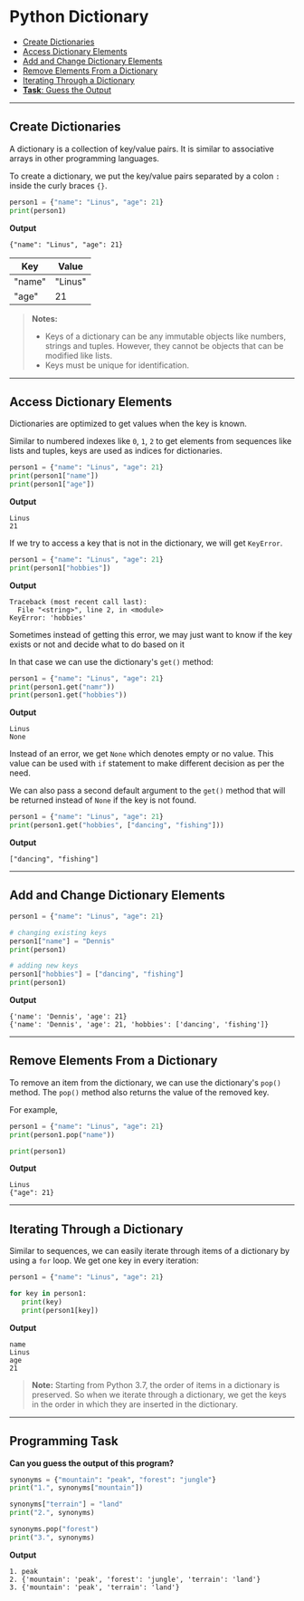 # Python Dictionary


- [Create Dictionaries](#create-dictionaries)
- [Access Dictionary Elements](#access-dictionary-elements)
- [Add and Change Dictionary Elements](#add-and-change-dictionary-elements)
- [Remove Elements From a Dictionary](#remove-elements-from-a-dictionary)
- [Iterating Through a Dictionary](#iterating-through-a-dictionary)
- [**Task**: Guess the Output](#programming-task)
---

## Create Dictionaries
A dictionary is a collection of key/value pairs. It is similar to associative arrays in other programming languages.

To create a dictionary, we put the key/value pairs separated by a colon `:` inside the curly braces `{}`.

```python
person1 = {"name": "Linus", "age": 21}
print(person1)
```

**Output**
```
{"name": "Linus", "age": 21}
```

|Key|Value|
|---|---|
|"name"|"Linus"|
|"age"|21|

>**Notes:**
>- Keys of a dictionary can be any immutable objects like numbers, strings and tuples. However, they cannot be objects that can be modified like lists.
>- Keys must be unique for identification.

---

## Access Dictionary Elements

Dictionaries are optimized to get values when the key is known.

Similar to numbered indexes like `0`, `1`, `2` to get elements from sequences like lists and tuples, keys are used as indices for dictionaries.

```python
person1 = {"name": "Linus", "age": 21}
print(person1["name"])
print(person1["age"])
```

**Output**

```
Linus
21
```

If we try to access a key that is not in the dictionary, we will get `KeyError`.

```python
person1 = {"name": "Linus", "age": 21}
print(person1["hobbies"])
```

**Output**
```
Traceback (most recent call last):
  File "<string>", line 2, in <module>
KeyError: 'hobbies'
```

Sometimes instead of getting this error, we may just want to know if the key exists or not and decide what to do based on it

In that case we can use the dictionary's `get()` method:

```python
person1 = {"name": "Linus", "age": 21}
print(person1.get("namr"))
print(person1.get("hobbies"))
```

**Output**
```
Linus
None
```

Instead of an error, we get `None` which denotes empty or no value. This value can be used with `if` statement to make different decision as per the need.

We can also pass a second default argument to the `get()` method that will be returned instead of `None` if the key is not found.

```python
person1 = {"name": "Linus", "age": 21}
print(person1.get("hobbies", ["dancing", "fishing"]))
```

**Output**
```
["dancing", "fishing"]
```

---

## Add and Change Dictionary Elements

```python
person1 = {"name": "Linus", "age": 21}

# changing existing keys
person1["name"] = "Dennis"
print(person1)

# adding new keys
person1["hobbies"] = ["dancing", "fishing"]
print(person1)
```

**Output**

```
{'name': 'Dennis', 'age': 21}
{'name': 'Dennis', 'age': 21, 'hobbies': ['dancing', 'fishing']}
```

---

## Remove Elements From a Dictionary

To remove an item from the dictionary, we can use the dictionary's `pop()` method. The `pop()` method also returns the value of the removed key.

For example,

```python
person1 = {"name": "Linus", "age": 21}
print(person1.pop("name"))

print(person1)
```

**Output**

```
Linus
{"age": 21}
```

---

## Iterating Through a Dictionary

Similar to sequences, we can easily iterate through items of a dictionary by using a `for` loop. We get one key in every iteration:

```python
person1 = {"name": "Linus", "age": 21}

for key in person1:
   print(key)
   print(person1[key])
```

**Output**

```
name
Linus
age
21
```

>**Note:** Starting from Python 3.7, the order of items in a dictionary is preserved. So when we iterate through a dictionary, we get the keys in the order in which they are inserted in the dictionary.

---

## Programming Task

**Can you guess the output of this program?**

```python
synonyms = {"mountain": "peak", "forest": "jungle"}
print("1.", synonyms["mountain"])

synonyms["terrain"] = "land"
print("2.", synonyms)

synonyms.pop("forest")
print("3.", synonyms)
```

**Output**
```
1. peak
2. {'mountain': 'peak', 'forest': 'jungle', 'terrain': 'land'}
3. {'mountain': 'peak', 'terrain': 'land'}
```
